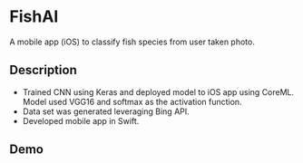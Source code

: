 # FishAI
A mobile app (iOS) to classify fish species from user taken photo.

## Description
- Trained CNN using Keras and deployed model to iOS app using CoreML. Model used VGG16 and softmax as the activation function. 
- Data set was generated leveraging Bing API.
- Developed mobile app in Swift.

## Demo
